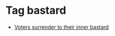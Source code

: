 <!--
title: Tag bastard
date: 2020-06-28T14:49:39.408Z
tags:
-->
# Tag bastard

 * [Voters surrender to their inner bastard](118442390582.md)